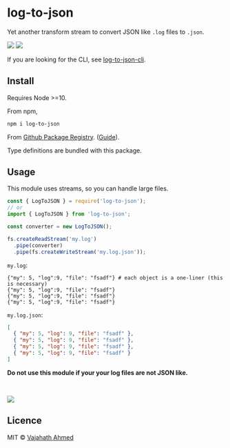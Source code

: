 # log-to-json

Yet another transform stream to convert JSON like `.log` files to `.json`.

![](https://github.com/vajahath/log-to-json/workflows/Build/badge.svg) [![](https://img.shields.io/badge/TypeScript-Ready-blue.svg)](https://www.typescriptlang.org/)

If you are looking for the CLI, see [log-to-json-cli](https://github.com/vajahath/log-to-json-cli).

## Install

Requires Node >=10.

From npm,

```sh
npm i log-to-json
```

From [Github Package Registry](https://github.com/vajahath/log-to-json/packages). ([Guide](https://help.github.com/en/github/managing-packages-with-github-packages/configuring-npm-for-use-with-github-packages)).

Type definitions are bundled with this package.

## Usage

This module uses streams, so you can handle large files.

```ts
const { LogToJSON } = require('log-to-json');
// or
import { LogToJSON } from 'log-to-json';

const converter = new LogToJSON();

fs.createReadStream('my.log')
  .pipe(converter)
  .pipe(fs.createWriteStream('my.log.json'));
```

`my.log`:

```log
{"my": 5, "log":9, "file": "fsadf"} # each object is a one-liner (this is necessary)
{"my": 5, "log":9, "file": "fsadf"}
{"my": 5, "log":9, "file": "fsadf"}
{"my": 5, "log":9, "file": "fsadf"}
```

`my.log.json`:

```json
[
  { "my": 5, "log": 9, "file": "fsadf" },
  { "my": 5, "log": 9, "file": "fsadf" },
  { "my": 5, "log": 9, "file": "fsadf" },
  { "my": 5, "log": 9, "file": "fsadf" }
]
```

**Do not use this module if your your log files are not JSON like.**

<br>

[![](https://img.shields.io/badge/built%20with-ts--np%203-lightgrey?style=flat-square)](https://github.com/vajahath/generator-ts-np) <!--(TSNP VERSION: 3.2.0)-->

## Licence

MIT &copy; [Vajahath Ahmed](https://twitter.com/vajahath7)
